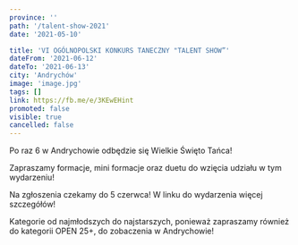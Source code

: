 ```yaml
---
province: ''
path: '/talent-show-2021'
date: '2021-05-10'

title: 'VI OGÓLNOPOLSKI KONKURS TANECZNY "TALENT SHOW”'
dateFrom: '2021-06-12'
dateTo: '2021-06-13'
city: 'Andrychów'
image: 'image.jpg'
tags: []
link: https://fb.me/e/3KEwEHint
promoted: false
visible: true
cancelled: false
---
```

Po raz 6 w Andrychowie odbędzie się Wielkie Święto Tańca!

Zapraszamy formacje, mini formacje oraz duetu do wzięcia udziału w tym wydarzeniu!

Na zgłoszenia czekamy do 5 czerwca! W linku do wydarzenia więcej szczegółów! 

Kategorie od najmłodszych do najstarszych, ponieważ zapraszamy również do kategorii OPEN 25+, do zobaczenia w Andrychowie! 
